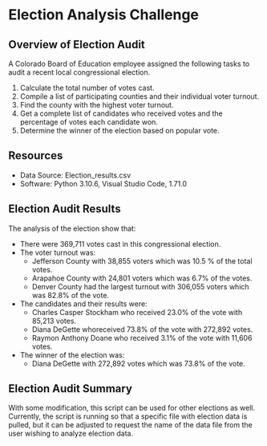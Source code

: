 # Election Analysis Challenge

## Overview of Election Audit
A Colorado Board of Education employee assigned the following tasks to audit a recent local congressional election.

1. Calculate the total number of votes cast.
2. Compile a list of participating counties and their individual voter turnout.
4. Find the county with the highest voter turnout.
5. Get a complete list of candidates who received votes and the percentage of votes each candidate won.
7. Determine the winner of the election based on popular vote.

## Resources
- Data Source: Election_results.csv
- Software: Python 3.10.6, Visual Studio Code, 1.71.0

## Election Audit Results <!--  Use images or examples of your code as support where necessary. -->
The analysis of the election show that:
- There were 369,711 votes cast in this congressional election.
- The voter turnout was:
    - Jefferson County with 38,855 voters which was 10.5 % of the total votes.
    - Arapahoe County with 24,801 voters which was 6.7% of the votes.
    - Denver County had the largest turnout with 306,055 voters which was 82.8% of the vote.
- The candidates and their results were:
    - Charles Casper Stockham who received 23.0% of the vote with 85,213 votes.
    - Diana DeGette whoreceived 73.8% of the vote with 272,892 votes.
    - Raymon Anthony Doane who received 3.1% of the vote with 11,606 votes.
- The winner of the election was:
    - Diana DeGette with 272,892 votes which was 73.8% of the vote.

## Election Audit Summary
<!-- In a summary statement, provide a business proposal to the election commission on how this script can be used—with some modifications—for any election. Give at least two examples of how this script can be modified to be used for other elections. -->
With some modification, this script can be used for other elections as well. Currently, the script is running so that a specific file with election data is pulled, but it can be adjusted to request the name of the data file from the user wishing to analyze election data.
